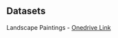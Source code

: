 ## Datasets
Landscape Paintings - [Onedrive Link](https://1drv.ms/f/c/f5019781240ffc82/ErNAQ7KfBPxFt2SGDBftAcUBuBhdH3FtFBvREJ8j_03S6g)
